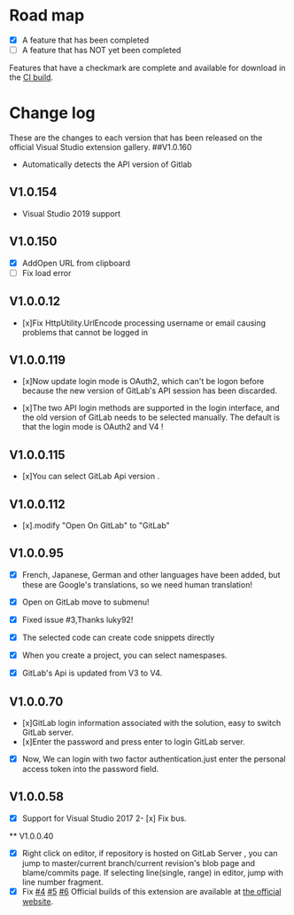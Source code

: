 # Road map

- [x] A feature that has been completed
- [ ] A feature that has NOT yet been completed

Features that have a checkmark are complete and available for
download in the
[CI build](http://vsixgallery.com/extension/54803a44-49e0-4935-bba4-7d7d91682273/).

# Change log

These are the changes to each version that has been released
on the official Visual Studio extension gallery.
##V1.0.160
- Automatically detects the API version of Gitlab

## V1.0.154
- Visual Studio 2019 support

## V1.0.150
-  [x] AddOpen URL from clipboard
-  [ ] Fix load error

## V1.0.0.12 

-  [x]Fix HttpUtility.UrlEncode processing username or email causing problems that cannot be logged in

## V1.0.0.119 

-  [x]Now update login mode is OAuth2, which can't be logon before because the new version of GitLab's API session has been discarded.

-  [x]The two API login methods are supported in the login interface, and the old version of GitLab needs to be selected manually. The default is that the login mode is OAuth2 and V4 !


## V1.0.0.115 

-  [x]You can select GitLab Api version .

## V1.0.0.112 

-  [x].modify "Open On GitLab" to "GitLab"

## V1.0.0.95 

-  [x] French, Japanese, German and other languages have been added, but these are Google's translations, so we need human translation!
-  [x] Open on GitLab move to  submenu!
-  [x] Fixed issue #3,Thanks luky92!
-  [x] The selected code can create code snippets directly
-  [x] When you create a project, you can select namespases.
-  [x] GitLab's Api is updated from V3 to V4.


## V1.0.0.70 

-  [x]GitLab login information associated with the solution, easy to switch GitLab server.
-  [x]Enter the password and press enter to login GitLab server.
-  [x] Now, We can login   with two  factor authentication.just enter the personal access token into the password field.

## V1.0.0.58

-  [x] Support for Visual Studio 2017 
2-  [x] Fix bus.


**  V1.0.0.40
 - [x]  Right click on editor, if repository is hosted on GitLab Server , you can jump to master/current branch/current revision's blob page and blame/commits page. If selecting line(single, range) in editor, jump with line number fragment.
-  [x]   Fix [#4](https://www.gitlab.com/maikebing/GitLab.VisualStudio/issues/4) [#5](https://www.gitlab.com/maikebing/GitLab.VisualStudio/issues/5) [#6](https://www.gitlab.com/maikebing/GitLab.VisualStudio/issues/6)
Official builds of this extension are available at [the official website](http://visualstudio.gitclub.cn).
